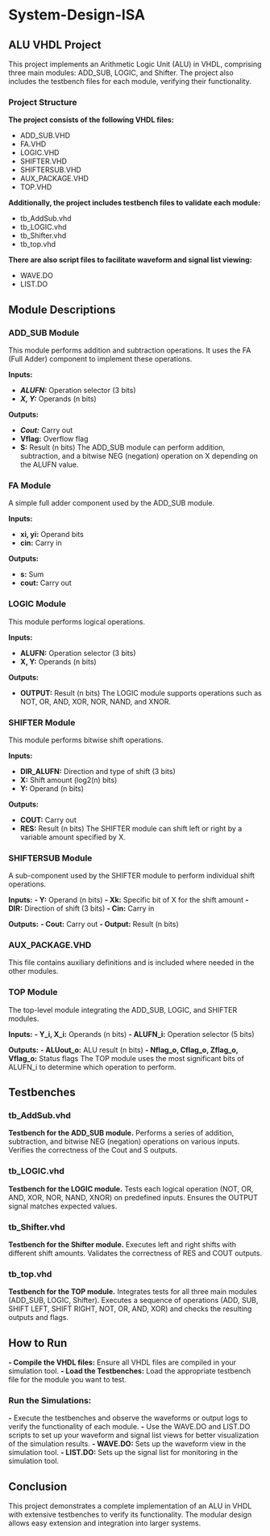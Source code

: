 # System-Design-ISA
## ALU VHDL Project
This project implements an Arithmetic Logic Unit (ALU) in VHDL, comprising three main modules: ADD_SUB, LOGIC, and Shifter. The project also includes the testbench files for each module, verifying their functionality.

### Project Structure
**The project consists of the following VHDL files:**
- ADD_SUB.VHD
- FA.VHD
- LOGIC.VHD
- SHIFTER.VHD
- SHIFTERSUB.VHD
- AUX_PACKAGE.VHD
- TOP.VHD

**Additionally, the project includes testbench files to validate each module:**
- tb_AddSub.vhd
- tb_LOGIC.vhd
- tb_Shifter.vhd
- tb_top.vhd
  
**There are also script files to facilitate waveform and signal list viewing:**
- WAVE.DO
- LIST.DO


## Module Descriptions
### ADD_SUB Module
This module performs addition and subtraction operations. 
It uses the FA (Full Adder) component to implement these operations.

**Inputs:**
- ***ALUFN:*** Operation selector (3 bits)
- ***X, Y:*** Operands (n bits)
  
**Outputs:**
- ***Cout:*** Carry out
- **Vflag:** Overflow flag
- **S:** Result (n bits)
The ADD_SUB module can perform addition, subtraction, and a bitwise NEG (negation) operation on X depending on the ALUFN value.



### FA Module
A simple full adder component used by the ADD_SUB module.

**Inputs:**
- **xi, yi:** Operand bits
- **cin:** Carry in
  
**Outputs:**
- **s:** Sum
- **cout:** Carry out



### LOGIC Module
This module performs logical operations.

**Inputs:**
- **ALUFN:** Operation selector (3 bits)
- **X, Y:** Operands (n bits)
  
**Outputs:**
- **OUTPUT:** Result (n bits)
The LOGIC module supports operations such as NOT, OR, AND, XOR, NOR, NAND, and XNOR.



### SHIFTER Module
This module performs bitwise shift operations.

**Inputs:**
- **DIR_ALUFN:** Direction and type of shift (3 bits)
- **X:** Shift amount (log2(n) bits)
- **Y:** Operand (n bits)
  
**Outputs:**
- **COUT:** Carry out
- **RES:** Result (n bits)
The SHIFTER module can shift left or right by a variable amount specified by X.



### SHIFTERSUB Module
A sub-component used by the SHIFTER module to perform individual shift operations.

**Inputs:**
**- Y:** Operand (n bits)
**- Xk:** Specific bit of X for the shift amount
**- DIR:** Direction of shift (3 bits)
**- Cin:** Carry in

**Outputs:**
**- Cout:** Carry out
**- Output:** Result (n bits)



### AUX_PACKAGE.VHD
This file contains auxiliary definitions and is included where needed in the other modules.



### TOP Module
The top-level module integrating the ADD_SUB, LOGIC, and SHIFTER modules.

**Inputs:**
**- Y_i, X_i:** Operands (n bits)
**- ALUFN_i:** Operation selector (5 bits)

**Outputs:**
**- ALUout_o:** ALU result (n bits)
**- Nflag_o, Cflag_o, Zflag_o, Vflag_o:** Status flags
The TOP module uses the most significant bits of ALUFN_i to determine which operation to perform.



## Testbenches

### tb_AddSub.vhd
**Testbench for the ADD_SUB module.**
Performs a series of addition, subtraction, and bitwise NEG (negation) operations on various inputs.
Verifies the correctness of the Cout and S outputs.


### tb_LOGIC.vhd
**Testbench for the LOGIC module.**
Tests each logical operation (NOT, OR, AND, XOR, NOR, NAND, XNOR) on predefined inputs.
Ensures the OUTPUT signal matches expected values.


### tb_Shifter.vhd
**Testbench for the Shifter module.**
Executes left and right shifts with different shift amounts.
Validates the correctness of RES and COUT outputs.


### tb_top.vhd
**Testbench for the TOP module.**
Integrates tests for all three main modules (ADD_SUB, LOGIC, Shifter).
Executes a sequence of operations (ADD, SUB, SHIFT LEFT, SHIFT RIGHT, NOT, OR, AND, XOR) and checks the resulting outputs and flags.


## How to Run

**- Compile the VHDL files:** Ensure all VHDL files are compiled in your simulation tool.
**- Load the Testbenches:** Load the appropriate testbench file for the module you want to test.

### Run the Simulations:
**-** Execute the testbenches and observe the waveforms or output logs to verify the functionality of each module.
**-** Use the WAVE.DO and LIST.DO scripts to set up your waveform and signal list views for better visualization of the simulation results.
**- WAVE.DO:** Sets up the waveform view in the simulation tool.
**- LIST.DO:** Sets up the signal list for monitoring in the simulation tool.


## Conclusion
This project demonstrates a complete implementation of an ALU in VHDL with extensive testbenches to verify its functionality. 
The modular design allows easy extension and integration into larger systems.
